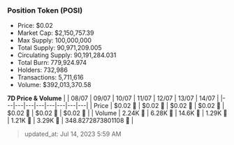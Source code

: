 
  ### Position Token (POSI)
  - Price: $0.02
  - Market Cap: $2,150,757.39
  - Max Supply: 100,000,000
  - Total Supply: 90,971,209.005
  - Circulating Supply: 90,191,284.031
  - Total Burn: 779,924.974
  - Holders: 732,986
  - Transactions: 5,711,616
  - Volume: $392,013,370.58

  **7D Price & Volume**
  | | 08&#x2F;07 | 09&#x2F;07 | 10&#x2F;07 | 11&#x2F;07 | 12&#x2F;07 | 13&#x2F;07 | 14&#x2F;07 |
  |---|---|---|---|---|---|---|---|
  | Price | $0.02 🚀 | $0.02 🔻 | $0.02 🚀 | $0.02 🔻 | $0.02 🔻 | $0.02 🚀 | $0.02 🚀 |
  | Volume | 2.24K 🔻 | 6.28K 🚀 | 14.6K 🚀 | 1.29K 🔻 | 1.21K 🔻 | 3.29K 🚀 | 348.8272873801108 🔻 |

  > updated_at: Jul 14, 2023 5:59 AM

